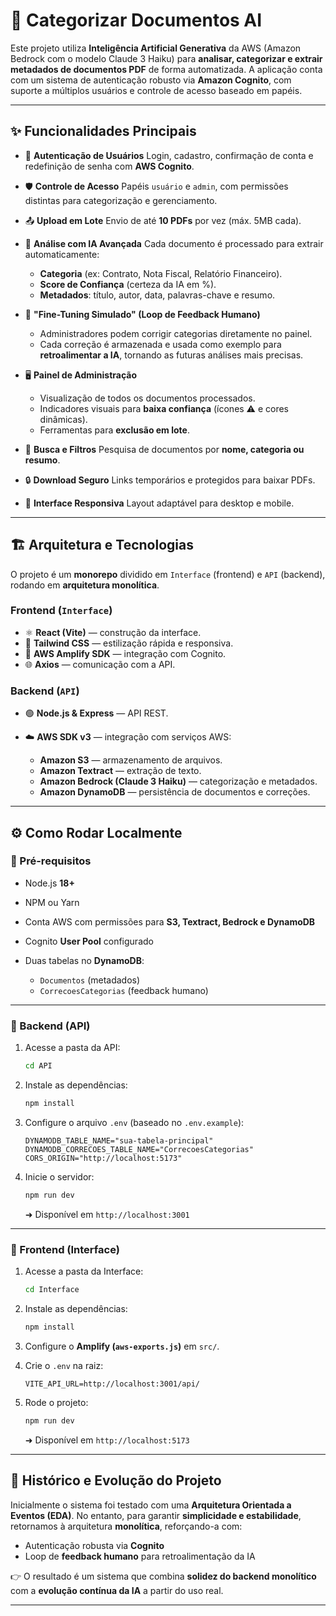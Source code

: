 # 📂 Categorizar Documentos AI

Este projeto utiliza **Inteligência Artificial Generativa** da AWS (Amazon Bedrock com o modelo Claude 3 Haiku) para **analisar, categorizar e extrair metadados de documentos PDF** de forma automatizada.
A aplicação conta com um sistema de autenticação robusto via **Amazon Cognito**, com suporte a múltiplos usuários e controle de acesso baseado em papéis.

---

## ✨ Funcionalidades Principais

* 🔑 **Autenticação de Usuários**
  Login, cadastro, confirmação de conta e redefinição de senha com **AWS Cognito**.

* 🛡 **Controle de Acesso**
  Papéis `usuário` e `admin`, com permissões distintas para categorização e gerenciamento.

* 📤 **Upload em Lote**
  Envio de até **10 PDFs** por vez (máx. 5MB cada).

* 🤖 **Análise com IA Avançada**
  Cada documento é processado para extrair automaticamente:

  * **Categoria** (ex: Contrato, Nota Fiscal, Relatório Financeiro).
  * **Score de Confiança** (certeza da IA em %).
  * **Metadados**: título, autor, data, palavras-chave e resumo.

* 🔁 **"Fine-Tuning Simulado" (Loop de Feedback Humano)**

  * Administradores podem corrigir categorias diretamente no painel.
  * Cada correção é armazenada e usada como exemplo para **retroalimentar a IA**, tornando as futuras análises mais precisas.

* 🖥 **Painel de Administração**

  * Visualização de todos os documentos processados.
  * Indicadores visuais para **baixa confiança** (ícones ⚠️ e cores dinâmicas).
  * Ferramentas para **exclusão em lote**.

* 🔎 **Busca e Filtros**
  Pesquisa de documentos por **nome, categoria ou resumo**.

* 🔒 **Download Seguro**
  Links temporários e protegidos para baixar PDFs.

* 📱 **Interface Responsiva**
  Layout adaptável para desktop e mobile.

---

## 🏗 Arquitetura e Tecnologias

O projeto é um **monorepo** dividido em `Interface` (frontend) e `API` (backend), rodando em **arquitetura monolítica**.

### Frontend (`Interface`)

* ⚛️ **React (Vite)** — construção da interface.
* 🎨 **Tailwind CSS** — estilização rápida e responsiva.
* 🔌 **AWS Amplify SDK** — integração com Cognito.
* 🌐 **Axios** — comunicação com a API.

### Backend (`API`)

* 🟢 **Node.js & Express** — API REST.
* ☁️ **AWS SDK v3** — integração com serviços AWS:

  * **Amazon S3** — armazenamento de arquivos.
  * **Amazon Textract** — extração de texto.
  * **Amazon Bedrock (Claude 3 Haiku)** — categorização e metadados.
  * **Amazon DynamoDB** — persistência de documentos e correções.

---

## ⚙️ Como Rodar Localmente

### 🔧 Pré-requisitos

* Node.js **18+**
* NPM ou Yarn
* Conta AWS com permissões para **S3, Textract, Bedrock e DynamoDB**
* Cognito **User Pool** configurado
* Duas tabelas no **DynamoDB**:

  * `Documentos` (metadados)
  * `CorrecoesCategorias` (feedback humano)

---

### 🚀 Backend (API)

1. Acesse a pasta da API:

   ```bash
   cd API
   ```
2. Instale as dependências:

   ```bash
   npm install
   ```
3. Configure o arquivo `.env` (baseado no `.env.example`):

   ```env
   DYNAMODB_TABLE_NAME="sua-tabela-principal"
   DYNAMODB_CORRECOES_TABLE_NAME="CorrecoesCategorias"
   CORS_ORIGIN="http://localhost:5173"
   ```
4. Inicie o servidor:

   ```bash
   npm run dev
   ```

   ➜ Disponível em `http://localhost:3001`

---

### 🎨 Frontend (Interface)

1. Acesse a pasta da Interface:

   ```bash
   cd Interface
   ```
2. Instale as dependências:

   ```bash
   npm install
   ```
3. Configure o **Amplify (`aws-exports.js`)** em `src/`.
4. Crie o `.env` na raiz:

   ```env
   VITE_API_URL=http://localhost:3001/api/
   ```
5. Rode o projeto:

   ```bash
   npm run dev
   ```

   ➜ Disponível em `http://localhost:5173`

---

## 📖 Histórico e Evolução do Projeto

Inicialmente o sistema foi testado com uma **Arquitetura Orientada a Eventos (EDA)**.
No entanto, para garantir **simplicidade e estabilidade**, retornamos à arquitetura **monolítica**, reforçando-a com:

* Autenticação robusta via **Cognito**
* Loop de **feedback humano** para retroalimentação da IA

👉 O resultado é um sistema que combina **solidez do backend monolítico** com a **evolução contínua da IA** a partir do uso real.

---
